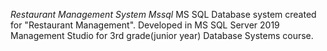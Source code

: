  *Restaurant Management System Mssql*
MS SQL Database system created for "Restaurant Management". Developed in MS SQL Server 2019 Management Studio for 3rd grade(junior year) Database Systems course.
